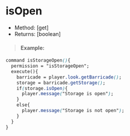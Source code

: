 # isOpen

* Method: \[get\]
* Returns: \[boolean\]

> #### Example:

```css
command isStorageOpen(){
  permission = "isStorageOpen";
  execute(){
    barricade = player.look.getBarricade();
    storage = barricade.getStorage();
    if(storage.isOpen){
      player.message("Storage is open");
    }
    else{
      player.message("Storage is not open");
    }
  }
}
```

